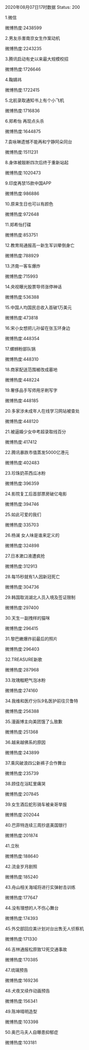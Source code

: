 2020年08月07日17时数据
Status: 200

1.微信

微博热度:2438599

2.男友杀害南京女生作案动机

微博热度:2243235

3.腾讯启动有史以来最大规模校招

微博热度:1726646

4.鞠婧祎

微博热度:1722415

5.北航录取通知书上有个小飞机

微博热度:1716836

6.郑希怡 再现点头杀

微博热度:1644875

7.袁咏琳遗憾不能再和宁静阿朵同台

微博热度:1511231

8.身体被敲断四次后终于重新站起

微博热度:1020473

9.印度再禁15款中国APP

微博热度:986886

10.原来生日也可以有颜色

微博热度:972648

11.郑希怡打碟

微博热度:853751

12.教育局通报高一新生军训晕倒身亡

微博热度:788929

13.济南一客车爆炸

微博热度:715993

14.央视曝光股票导师涨停神话

微博热度:536388

15.中国人均国民总收入首破1万美元

微博热度:473818

16.宋小女想把儿孙留在张玉环身边

微博热度:448354

17.螺蛳粉部队锅

微博热度:448310

18.商家配送范围被改成墓地

微博热度:448224

19.奢侈品手写师用牙刷写字

微博热度:448185

20.多家涉未成年人在线学习网站被查处

微博热度:448120

21.被逼婚少女中考超录取线百分

微博热度:417412

22.腾讯暴跌市值蒸发5000亿港元

微博热度:402483

23.珍珠奶茶西瓜冰粉

微博热度:396359

24.影院复工后首部票房破亿电影

微博热度:394746

25.如此可爱的我们

微博热度:335703

26.杨澜 女人味是谁来定义的

微博热度:324898

27.日本漱口液遭疯抢

微博热度:312913

28.每15秒就有1人因新冠死亡

微博热度:304736

29.韩国取消湖北人员入境及签证限制

微博热度:297400

30.天生一副拽样的猫咪

微博热度:296415

31.黎巴嫩爆炸前最后的照片

微博热度:296403

32.TREASURE新歌

微博热度:287968

33.玫瑰糍粑气泡冰粉

微博热度:274160

34.我维和医疗分队9名医护前往贝鲁特

微博热度:256388

35.漫画博主向美团饿了么致歉

微博热度:251368

36.越来越佛系的原因

微博热度:243899

37.乘风破浪四公新裤子合作舞台

微博热度:235739

38.顾佳在浴缸里痛哭

微博热度:207845

39.女生酒后蛇形骑车被亲哥举报

微博热度:202044

40.巴菲特连续三周抄底美国银行

微博热度:201874

41.立秋

微博热度:188640

42.流金岁月剧照

微博热度:185240

43.舟山相关海域将进行实弹射击训练

微博热度:177647

44.没有理想的人不伤心舞台

微博热度:174393

45.外交部回应美计划对台出售无人侦察机

微博热度:171330

46.吉林通报松原致12死交通事故

微博热度:170385

47.琉璃预告

微博热度:169236

48.犬夜叉续作动画预告

微博热度:156341

49.陈坤晴明造型

微博热度:103398

50.奥巴马夫人自曝患抑郁症

微博热度:103181

